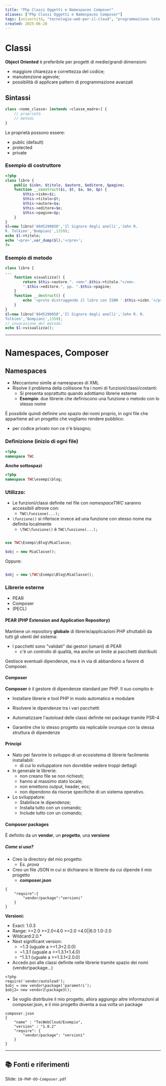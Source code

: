```yaml
---
title: "Php Classi Oggetti e Namespaces Composer"
aliases: ["Php Classi Oggetti e Namespaces Composer"]
tags: [università, "tecnologie-web-per-il-cloud", "programmazione-lato-server-e-cgi", "php", "php-classi-oggetti-e-namespaces-composer"]
created: 2025-06-28
---
```

# Classi

**Object Oriented** è preferibile per progetti di medie/grandi dimensioni:
+ maggiore chiarezza e correttezza del codice;
+ manutenzione agevole;
+ possibilità di applicare pattern di programmazione avanzati

## Sintassi

```php
class <nome_classe> [extends <classe_madre>] {
	// proprietà
	// metodi
}
```
Le proprietà possono essere:
+ public (default)
+ protected
+ private

### Esempio di costruttore

```php
<?php
class libro {
	public $isbn, $titolo, $autore, $editore, $pagine;
	function __construct($i, $t, $a, $e, $p) {
		$this->isbn=$i;
		$this->titolo=$t;
		$this->autore=$a;
		$this->editore=$e;
		$this->pagine=$p;
	}
}
$l=new libro('8845290050','Il Signore degli anelli','John R.
R. Tolkien','Bompiani',1359);
echo $l->titolo;
echo '<pre>',var_dump($l),'</pre>';
?>
```

### Esempio di metodo


```php
class libro {
...
	function visualizza() {
		return $this->autore.". <em>".$this->titolo."</em>. 
		".$this->editore.", pp. ".$this->pagine;
	}
	function __destruct() {
		echo '<p>sto distruggendo il libro con ISBN '.$this->isbn.'</p>';
	}
}
$l=new libro('8845290050','Il Signore degli anelli','John R. R.
Tolkien','Bompiani',1359);
// invocazione del metodo:
echo $l->visualizza();

```

---
# Namespaces, Composer

## Namespaces

+ Meccanismo simile ai namespaces di XML
+ Risolve il problema della collisione fra i nomi di funzioni/classi/costanti:
	+ Si presenta soprattutto quando adottiamo librerie esterne
	+ **Esempio**: due librerie che definiscono una funzione o metodo con lo stesso nome

È possibile quindi definire uno spazio dei nomi proprio, in ogni file che appartiene ad un progetto che vogliamo rendere pubblico:
+ per codice privato non ce n'è bisogno;

### Definizione (inizio di ogni file)

```php
<?php
namespace TWC
```

**Anche sottospazi**

```php
<?php
namespace TWC\esempi\blog;
```

### Utilizzo:

+ Le funzioni/classi definite nel file con *namespaceTWC* saranno accessibili altrove con:
	+ `TWC\funzione(...);`
+ `\funzione()` si riferisce invece ad una funzione con stesso nome ma definita localmente
	+ `\TWC\funzione()` è `TWC\funzione(...);`

```php

use TWC\Esempi\Blog\MiaClasse;

$obj = new MiaClasse();

```
Oppure:
```php

$obj = new \TWC\Esempi\Blog\MiaClasse();

```
### Librerie esterne

+ PEAR
+ Composer
+ (PECL)

#### PEAR (**P**HP **E**xtension and **A**pplication **R**epository)

Mantiene un repository **globale** di librerie/applicazioni PHP sfruttabili da tutti gli utenti del sistema:
+ I pacchetti sono "validati" dai gestori (umani) di PEAR
	+ c'è un controllo di qualità, ma anche un limite ai pacchetti distribuiti

Gestisce eventuali dipendenze, ma è in via di abbandono a favore di Composer.

#### Composer

**Composer** è il gestore di dipendenze standard per PHP. Il suo compito è:
- Installare librerie e tool PHP in modo automatico e modulare

- Risolvere le dipendenze tra i vari pacchetti

- Automatizzare l'autoload delle classi definite nei package tramite PSR-4

- Garantire che lo stesso progetto sia replicabile ovunque con la stessa struttura di dipendenze

#### Principi

+ Nato per favorire lo sviluppo di un ecosistema di librerie facilmente installabili:
	+ di cui lo sviluppatore non dovrebbe vedere troppi dettagli
+ In generale le librerie:
	+ non creano file se non richiesti;
	+ hanno al massimo stato locale;
	+ non emettono output, header, ecc;
	+ non dipendono da risorse specifiche di un sistema operativo.
+ Lo sviluppatore:
	+ Stabilisce le dipendenze;
	+ Installa tutto con un comando;
	+ Include tutto con un comando;

#### Composer packages
È definito da un **vendor**, un **progetto**, una **versione**

##### Come si usa?
+ Creo la directory del mio progetto:
	+ Es. *prova*
+ Creo un file JSON in cui si dichiarano le librerie da cui dipende il mio progetto
	+ **composer.json** 
```
{
	"require":{
		"vendor/package":"versioni"
	}
}
```

**Versioni:**
+ Exact: 1.0.3
+ Range: >=2.0                         >=2.0<4.0            >=2.0  <4.0||6.0 1.0-2.0
+ Wildcard:2.0.*
+ Next significant version:
	+ ~1.3 (uguale a >=1.3<2.0.0)
	+ ~1.3.1 (uguale a >=1.3.1<1.4.0)
	+ ^1.3.1 (uguale a >=1.3.1<2.0.0)
+  Accedo poi alle classi definite nelle librerie tramite spazio dei nomi (vendor\package\...)
```
<?php
require('vendor/autoload');
$obj = new vendor\package('parametri');
$obj2= new vendor2\package3();

```
+ Se voglio distribuire il mio progetto, allora aggiungo altre informazioni al composer.json, e il mio progetto diventa a sua volta un package
```
composer.json
{
	"name" : "TecWebCloud/Esempio",
	"version" : "1.0.2"
	"require": {
		"vendor/package": "versioni"
	}
}
```

---
## 📚 Fonti e riferimenti  
Slide: `10-PHP-OO-Composer.pdf`




